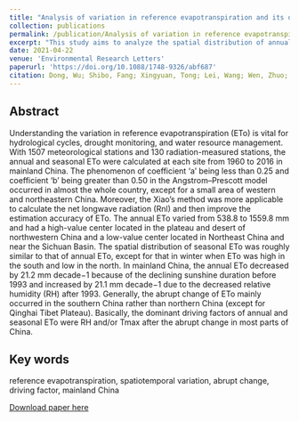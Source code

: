 ```yaml
---
title: "Analysis of variation in reference evapotranspiration and its driving factors in mainland China from 1960 to 2016"
collection: publications
permalink: /publication/Analysis of variation in reference evapotranspiration and its driving factors in mainland China from 1960 to 2016
excerpt: "This study aims to analyze the spatial distribution of annual and seasonal ETo in mainland China from 1960 to 2016."#<br/><br/><img src='/wen/images/ERL2021.jpg' width='500' height='429' alt='this is the description'>
date: 2021-04-22
venue: 'Environmental Research Letters'
paperurl: 'https://doi.org/10.1088/1748-9326/abf687'
citation: Dong, Wu; Shibo, Fang; Xingyuan, Tong; Lei, Wang; Wen, Zhuo; Zhifang, Pei; Yingjie, Wu; Ju, Zhang; Mengqian, Li. Analysis of variation in reference evapotranspiration and its driving factors in mainland China from 1960 to 2016. Environmental Research Letters, 2021, 16, 054016. 
---
```


## Abstract
Understanding the variation in reference evapotranspiration (ETo) is vital for hydrological cycles,
drought monitoring, and water resource management. With 1507 meteorological stations and 130
radiation-measured stations, the annual and seasonal ETo were calculated at each site from 1960 to
2016 in mainland China. The phenomenon of coefficient ‘a’ being less than 0.25 and coefficient ‘b’
being greater than 0.50 in the Angstrom–Prescott model occurred in almost the whole country,
except for a small area of western and northeastern China. Moreover, the Xiao’s method was more
applicable to calculate the net longwave radiation (Rnl) and then improve the estimation accuracy
of ETo. The annual ETo varied from 538.8 to 1559.8 mm and had a high-value center located in the
plateau and desert of northwestern China and a low-value center located in Northeast China and
near the Sichuan Basin. The spatial distribution of seasonal ETo was roughly similar to that of
annual ETo, except for that in winter when ETo was high in the south and low in the north. In
mainland China, the annual ETo decreased by 21.2 mm decade−1 because of the declining sunshine
duration before 1993 and increased by 21.1 mm decade−1 due to the decreased relative humidity
(RH) after 1993. Generally, the abrupt change of ETo mainly occurred in the southern China rather
than northern China (except for Qinghai Tibet Plateau). Basically, the dominant driving factors of
annual and seasonal ETo were RH and/or Tmax after the abrupt change in most parts of China.

## Key words
reference evapotranspiration, spatiotemporal variation, abrupt change, driving factor, mainland China

[Download paper here](https://wenzhuo727.github.io/wen/files/ERL2021.pdf)



